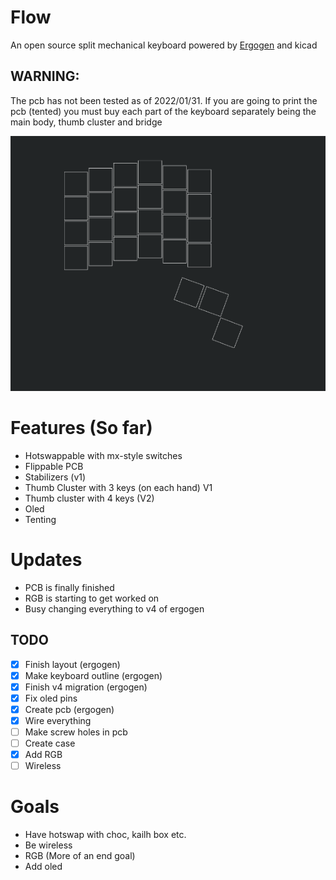 # Flow
An open source split mechanical keyboard powered by [Ergogen](https://github.com/ergogen/ergogen) and kicad
## WARNING:
The pcb has not been tested as of 2022/01/31. 
If you are going to print the pcb (tented) you must buy each part of the keyboard separately being the main body, thumb cluster and bridge

![Main layout](flow.png)

# Features (So far)
- Hotswappable with mx-style switches
- Flippable PCB
- Stabilizers (v1)
- Thumb Cluster with 3 keys (on each hand) V1
- Thumb cluster with 4 keys (V2)
- Oled
- Tenting

# Updates
- PCB is finally finished 
- RGB is starting to get worked on
- Busy changing everything to v4 of ergogen
## TODO
- [x] Finish layout (ergogen)
- [x] Make keyboard outline (ergogen) 
- [x] Finish v4 migration (ergogen)
- [x] Fix oled pins
- [x] Create pcb (ergogen)
- [x] Wire everything
- [ ] Make screw holes in pcb
- [ ] Create case  
- [x] Add RGB
- [ ] Wireless

# Goals
- Have hotswap with choc, kailh box etc.
- Be wireless
- RGB (More of an end goal)
- Add oled
